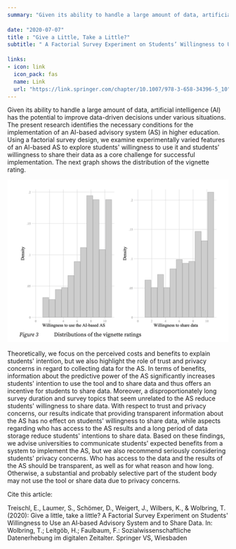 ```yaml
---
summary: "Given its ability to handle a large amount of data, artificial intelligence (AI) has the potential to improve data-driven decisions under various situations. The present research identifies the necessary conditions for the implementation of an AI-based advisory system (AS) in higher education. Using a factorial survey design, we examine experimentally varied features of an AI-based AS to explore students’ willingness to use it and students’ willingness to share their data as a core challenge for successful implementation ..."

date: "2020-07-07"
title : "Give a Little, Take a Little?"
subtitle: " A Factorial Survey Experiment on Students’ Willingness to Use an AI-based Advisory System and to Share Data"

links:
- icon: link
  icon_pack: fas
  name: Link
  url: "https://link.springer.com/chapter/10.1007/978-3-658-34396-5_10"
---
```


Given its ability to handle a large amount of data, artificial intelligence (AI) has the potential to improve data-driven decisions under various situations. The present research identifies the necessary conditions for the implementation of an AI-based advisory system (AS) in higher education. Using a factorial survey design, we examine experimentally varied features of an AI-based AS to explore students' willingness to use it and students' willingness to share their data as a core challenge for successful implementation. The next graph shows the distribution of the vignette rating.

![Vignette Rating](featured-hex.png)

Theoretically, we focus on the perceived costs and benefits to explain students' intention, but we also highlight the role of trust and privacy concerns in regard to collecting data for the AS. In terms of benefits, information about the predictive power of the AS significantly increases students' intention to use the tool and to share data and thus offers an incentive for students to share data. Moreover, a disproportionately long survey duration and survey topics that seem unrelated to the AS reduce students' willingness to share data. With respect to trust and privacy concerns, our results indicate that providing transparent information about the AS has no effect on students' willingness to share data, while aspects regarding who has access to the AS results and a long period of data storage reduce students' intentions to share data. Based on these findings, we advise universities to communicate students' expected benefits from a system to implement the AS, but we also recommend seriously considering students' privacy concerns. Who has access to the data and the results of the AS should be transparent, as well as for what reason and how long. Otherwise, a substantial and probably selective part of the student body may not use the tool or share data due to privacy concerns.

Cite this article:

Treischl, E., Laumer, S., Schömer, D., Weigert, J., Wilbers, K., & Wolbring, T. (2020): Give a little, take a little? A Factorial Survey Experiment on Students' Willingness to Use an AI‐based Advisory System and to Share Data. In: Wolbring, T.; Leitgöb, H.; Faulbaum, F.: Sozialwissenschaftliche Datenerhebung im digitalen Zeitalter. Springer VS, Wiesbaden
